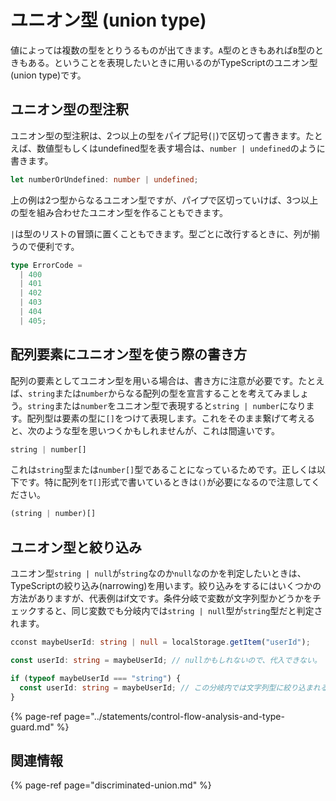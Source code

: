 # ユニオン型 \(union type\)

値によっては複数の型をとりうるものが出てきます。`A`型のときもあれば`B`型のときもある。ということを表現したいときに用いるのがTypeScriptのユニオン型\(union type\)です。

## ユニオン型の型注釈

ユニオン型の型注釈は、2つ以上の型をパイプ記号\(`|`\)で区切って書きます。たとえば、数値型もしくはundefined型を表す場合は、`number | undefined`のように書きます。

```typescript
let numberOrUndefined: number | undefined;
```

上の例は2つ型からなるユニオン型ですが、パイプで区切っていけば、3つ以上の型を組み合わせたユニオン型を作ることもできます。

`|`は型のリストの冒頭に置くこともできます。型ごとに改行するときに、列が揃うので便利です。

```typescript
type ErrorCode =
  | 400
  | 401
  | 402
  | 403
  | 404
  | 405;
```

## 配列要素にユニオン型を使う際の書き方

配列の要素としてユニオン型を用いる場合は、書き方に注意が必要です。たとえば、`string`または`number`からなる配列の型を宣言することを考えてみましょう。`string`または`number`をユニオン型で表現すると`string | number`になります。配列型は要素の型に`[]`をつけて表現します。これをそのまま繋げて考えると、次のような型を思いつくかもしれませんが、これは間違いです。

```typescript
string | number[]
```

これは`string`型または`number[]`型であることになっているためです。正しくは以下です。特に配列を`T[]`形式で書いているときは`()`が必要になるので注意してください。

```typescript
(string | number)[]
```

## ユニオン型と絞り込み

ユニオン型`string | null`が`string`なのか`null`なのかを判定したいときは、TypeScriptの絞り込み\(narrowing\)を用います。絞り込みをするにはいくつかの方法がありますが、代表例はif文です。条件分岐で変数が文字列型かどうかをチェックすると、同じ変数でも分岐内では`string | null`型が`string`型だと判定されます。

```typescript
cconst maybeUserId: string | null = localStorage.getItem("userId");

const userId: string = maybeUserId; // nullかもしれないので、代入できない。

if (typeof maybeUserId === "string") {
  const userId: string = maybeUserId; // この分岐内では文字列型に絞り込まれるため、代入できる。
}
```

{% page-ref page="../statements/control-flow-analysis-and-type-guard.md" %}

## 関連情報

{% page-ref page="discriminated-union.md" %}

